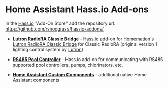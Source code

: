 # Home Assistant Hass.io Add-ons

In the [Hass.io](https://www.home-assistant.io/hassio/) "Add-On Store" add the repository url: https://github.com/rsnodgrass/hassio-addons/

- **[Lutron RadioRA Classic Bridge](https://github.com/rsnodgrass/hassio-addons/tree/master/radiora-classic-bridge)**  - Hass.io add-on for [Homemation's Lutron RadioRA Classic Bridge](https://github.com/homemations/SmartThings) for Classic RadioRA (original version 1 lighting control system by [Lutron](https://lutron.com))

- **[RS485 Pool Controller](https://github.com/rsnodgrass/hassio-addons/tree/master/rs485-pool-controller)**  - Hass.io add-on for communicating with RS485 supported pool controllers, pumps, chlorinators, etc.

- **[Home Assistant Custom Components](https://github.com/rsnodgrass/hass-integrations)** - additional native Home Assistant components
